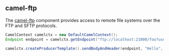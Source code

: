 ## camel-ftp

The [camel-ftp](http://camel.apache.org/ftp2.html) component provides access to remote file systems over the FTP and SFTP protocols.

```java
CamelContext camelctx = new DefaultCamelContext();
Endpoint endpoint = camelctx.getEndpoint("ftp://localhost:21000/foo?username=admin&password=admin");

camelctx.createProducerTemplate().sendBodyAndHeader(endpoint, "Hello", "CamelFileName", "test.txt");
```
